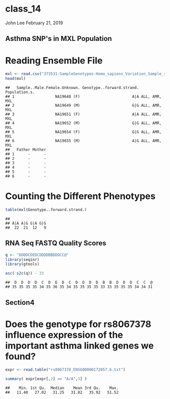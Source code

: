 class\_14
================
John Lee
February 21, 2019

Asthma SNP's in MXL Population
------------------------------

Reading Ensemble File
=====================

``` r
mxl <- read.csv("373531-SampleGenotypes-Homo_sapiens_Variation_Sample_rs8067378.csv")
head(mxl)
```

    ##   Sample..Male.Female.Unknown. Genotype..forward.strand. Population.s.
    ## 1                  NA19648 (F)                       A|A ALL, AMR, MXL
    ## 2                  NA19649 (M)                       G|G ALL, AMR, MXL
    ## 3                  NA19651 (F)                       A|A ALL, AMR, MXL
    ## 4                  NA19652 (M)                       G|G ALL, AMR, MXL
    ## 5                  NA19654 (F)                       G|G ALL, AMR, MXL
    ## 6                  NA19655 (M)                       A|G ALL, AMR, MXL
    ##   Father Mother
    ## 1      -      -
    ## 2      -      -
    ## 3      -      -
    ## 4      -      -
    ## 5      -      -
    ## 6      -      -

Counting the Different Phenotypes
=================================

``` r
table(mxl$Genotype..forward.strand.)
```

    ## 
    ## A|A A|G G|A G|G 
    ##  22  21  12   9

RNA Seq FASTQ Quality Scores
----------------------------

``` r
q <- "DDDDCDEDCDDDDBBDDDCC@"
library(seqinr)
library(gtools)

asc( s2c(q)) - 33
```

    ##  D  D  D  D  C  D  E  D  C  D  D  D  D  B  B  D  D  D  C  C  @ 
    ## 35 35 35 35 34 35 36 35 34 35 35 35 35 33 33 35 35 35 34 34 31

Section4
--------

Does the genotype for rs8067378 influence expression of the important asthma linked genes we found?
===================================================================================================

``` r
expr <- read.table("rs8067378_ENSG00000172057.6.txt")
```

``` r
summary( expr[expr[,2] == "A/A",3] )
```

    ##    Min. 1st Qu.  Median    Mean 3rd Qu.    Max. 
    ##   11.40   27.02   31.25   31.82   35.92   51.52
